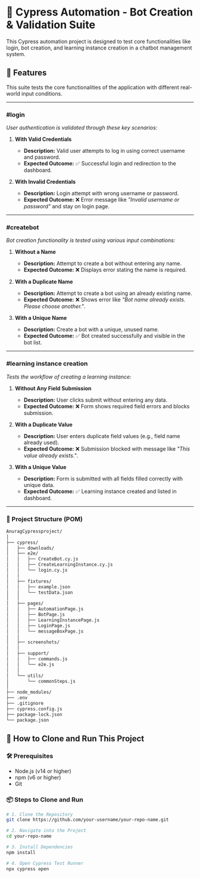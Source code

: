 # 🤖 Cypress Automation - Bot Creation & Validation Suite

This Cypress automation project is designed to test core functionalities like login, bot creation, and learning instance creation in a chatbot management system.

## 🚀 Features

This suite tests the core functionalities of the application with different real-world input conditions.

---

### **#login**
*User authentication is validated through these key scenarios:*

1. **With Valid Credentials**
   - **Description:** Valid user attempts to log in using correct username and password.
   - **Expected Outcome:** ✅ Successful login and redirection to the dashboard.

2. **With Invalid Credentials**
   - **Description:** Login attempt with wrong username or password.
   - **Expected Outcome:** ❌ Error message like _"Invalid username or password"_ and stay on login page.

---

### **#createbot**
*Bot creation functionality is tested using various input combinations:*

1. **Without a Name**
   - **Description:** Attempt to create a bot without entering any name.
   - **Expected Outcome:** ❌ Displays error stating the name is required.

2. **With a Duplicate Name**
   - **Description:** Attempt to create a bot using an already existing name.
   - **Expected Outcome:** ❌ Shows error like _"Bot name already exists. Please choose another."_.

3. **With a Unique Name**
   - **Description:** Create a bot with a unique, unused name.
   - **Expected Outcome:** ✅ Bot created successfully and visible in the bot list.

---

### **#learning instance creation**
*Tests the workflow of creating a learning instance:*

1. **Without Any Field Submission**
   - **Description:** User clicks submit without entering any data.
   - **Expected Outcome:** ❌ Form shows required field errors and blocks submission.

2. **With a Duplicate Value**
   - **Description:** User enters duplicate field values (e.g., field name already used).
   - **Expected Outcome:** ❌ Submission blocked with message like _"This value already exists."_.

3. **With a Unique Value**
   - **Description:** Form is submitted with all fields filled correctly with unique data.
   - **Expected Outcome:** ✅ Learning instance created and listed in dashboard.

---
### 🧠 Project Structure (POM)

```bash
AnuragCypressproject/
│
├── cypress/
│   ├── downloads/
│   ├── e2e/
│   │   ├── CreateBot.cy.js
│   │   ├── CreateLearningInstance.cy.js
│   │   └── login.cy.js
│   │
│   ├── fixtures/
│   │   ├── example.json
│   │   └── testData.json
│   │
│   ├── pages/
│   │   ├── AutomationPage.js
│   │   ├── BotPage.js
│   │   ├── LearningInstancePage.js
│   │   ├── LoginPage.js
│   │   └── messageBoxPage.js
│   │
│   ├── screenshots/
│   │
│   ├── support/
│   │   ├── commands.js
│   │   └── e2e.js
│   │
│   └── utils/
│       └── commonSteps.js
│
├── node_modules/
├── .env
├── .gitignore
├── cypress.config.js
├── package-lock.json
└── package.json
```



## 🚀 How to Clone and Run This Project

### 🛠 Prerequisites

- Node.js (v14 or higher)
- npm (v6 or higher)
- Git

### 📦 Steps to Clone and Run

```bash
# 1. Clone the Repository
git clone https://github.com/your-username/your-repo-name.git

# 2. Navigate into the Project
cd your-repo-name

# 3. Install Dependencies
npm install

# 4. Open Cypress Test Runner
npx cypress open
```
